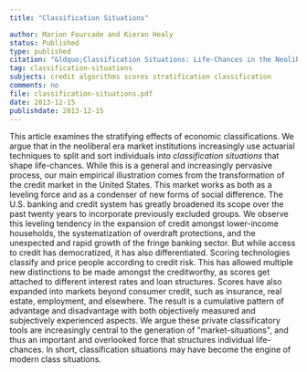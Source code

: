 ```yaml
---
title: "Classification Situations"

author: Marion Fourcade and Kieran Healy
status: Published
type: published
citation: "&ldquo;Classification Situations: Life-Chances in the Neoliberal Era.&rdquo; <em>Accounting, Organizations, and Society</em>, 38:559–572."
tag: classification-situations
subjects: credit algorithms scores stratification classification
comments: no
file: classification-situations.pdf
date: 2013-12-15
publishdate: 2013-12-15
---
```

This article examines the stratifying effects of economic classifications. We argue that in the neoliberal era market institutions increasingly use actuarial techniques to split and sort individuals into *classification situations* that shape life-chances. While this is a general and increasingly pervasive process, our main empirical illustration comes from the transformation of the credit market in the United States. This market works as both as a leveling force and as a condenser of new forms of social difference. The U.S. banking and credit system has greatly broadened its scope over the past twenty years to incorporate previously excluded groups. We observe this leveling tendency in the expansion of credit amongst lower-income households, the systematization of overdraft protections, and the unexpected and rapid growth of the fringe banking sector. But while access to credit has democratized, it has also differentiated. Scoring technologies classify and price people according to credit risk. This has allowed multiple new distinctions to be made amongst the creditworthy, as scores get attached to different interest rates and loan structures. Scores have also expanded into markets beyond consumer credit, such as insurance, real estate, employment, and elsewhere. The result is a cumulative pattern of advantage and disadvantage with both objectively measured and subjectively experienced aspects. We argue these private classificatory tools are increasingly central to the generation of "market-situations", and thus an important and overlooked force that structures individual life-chances. In short, classification situations may have become the engine of modern class situations.
